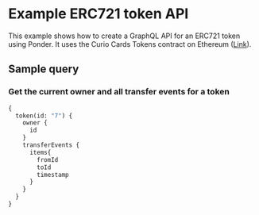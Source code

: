 # Example ERC721 token API

This example shows how to create a GraphQL API for an ERC721 token using Ponder. It uses the Curio Cards Tokens contract on Ethereum ([Link](https://etherscan.io/address/0x73da73ef3a6982109c4d5bdb0db9dd3e3783f313)).

## Sample query

### Get the current owner and all transfer events for a token

```graphql
{
  token(id: "7") {
    owner {
      id
    }
    transferEvents {
      items{
        fromId
        toId
        timestamp
      }
    }
  }
}
```
